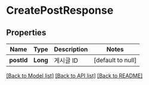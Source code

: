# CreatePostResponse

## Properties

| Name       | Type     | Description | Notes             |
|------------|----------|-------------|-------------------|
| **postId** | **Long** | 게시글 ID      | [default to null] |

[[Back to Model list]](../API#documentation-for-models) [[Back to API list]](../API#documentation-for-api-endpoints) [[Back to README]](../API)

